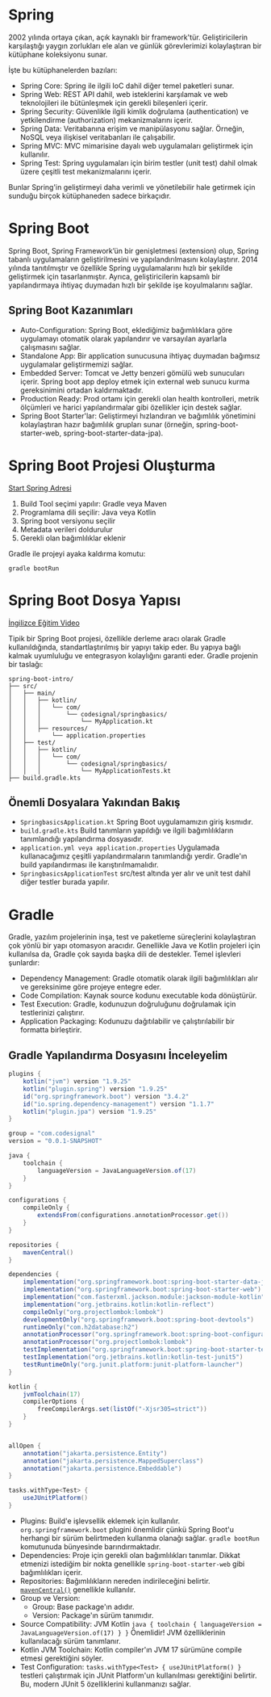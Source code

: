 # Spring
2002 yılında ortaya çıkan, açık kaynaklı bir framework'tür.
Geliştiricilerin karşılaştığı yaygın zorlukları ele alan ve günlük görevlerimizi kolaylaştıran bir kütüphane koleksiyonu sunar.

 İşte bu kütüphanelerden bazıları:

- Spring Core: Spring ile ilgili IoC dahil diğer temel paketleri sunar.
- Spring Web: REST API dahil, web isteklerini karşılamak ve web teknolojileri ile bütünleşmek için gerekli bileşenleri içerir.
- Spring Security: Güvenlikle ilgili kimlik doğrulama (authentication) ve yetkilendirme (authorization) mekanizmalarını içerir.
- Spring Data: Veritabanına erişim ve manipülasyonu sağlar. Örneğin, NoSQL veya ilişkisel veritabanları ile çalışabilir.
- Spring MVC: MVC mimarisine dayalı web uygulamaları geliştirmek için kullanılır.
- Spring Test: Spring uygulamaları için birim testler (unit test) dahil olmak üzere çeşitli test mekanizmalarını içerir.

Bunlar Spring'in geliştirmeyi daha verimli ve yönetilebilir hale getirmek için sunduğu birçok kütüphaneden sadece birkaçıdır.

# Spring Boot
Spring Boot, Spring Framework’ün bir genişletmesi (extension) olup, Spring tabanlı uygulamaların geliştirilmesini ve yapılandırılmasını kolaylaştırır. 
2014 yılında tanıtılmıştır ve özellikle Spring uygulamalarını hızlı bir şekilde geliştirmek için tasarlanmıştır.
Ayrıca, geliştiricilerin kapsamlı bir yapılandırmaya ihtiyaç duymadan hızlı bir şekilde işe koyulmalarını sağlar.

## Spring Boot Kazanımları
- Auto-Configuration: Spring Boot, eklediğimiz bağımlılıklara göre uygulamayı otomatik olarak yapılandırır ve varsayılan ayarlarla çalışmasını sağlar.
- Standalone App: Bir application sunucusuna ihtiyaç duymadan bağımsız uygulamalar geliştirmemizi sağlar.
- Embedded Server: Tomcat ve Jetty benzeri gömülü web sunucuları içerir. Spring boot app deploy etmek için external web sunucu kurma gereksinimini ortadan kaldırmaktadır.
- Production Ready: Prod ortamı için gerekli olan health kontrolleri, metrik ölçümleri ve harici yapılandırmalar gibi özellikler için destek sağlar.
- Spring Boot Starter'lar: Geliştirmeyi hızlandıran ve bağımlılık yönetimini kolaylaştıran hazır bağımlılık grupları sunar (örneğin, spring-boot-starter-web, spring-boot-starter-data-jpa).

# Spring Boot Projesi Oluşturma
[Start Spring Adresi](https://start.spring.io/)

1. Build Tool seçimi yapılır: Gradle veya Maven
2. Programlama dili seçilir: Java veya Kotlin
3. Spring boot versiyonu seçilir
4. Metadata verileri doldurulur
5. Gerekli olan bağımlılıklar eklenir

Gradle ile projeyi ayaka kaldırma komutu:
```shell
gradle bootRun
```
# Spring Boot Dosya Yapısı
[İngilizce Eğitim Video](understanding_springboot_structure.mp4)

Tipik bir Spring Boot projesi, özellikle derleme aracı olarak Gradle kullanıldığında, standartlaştırılmış bir yapıyı takip eder. Bu yapıya bağlı kalmak uyumluluğu ve entegrasyon kolaylığını garanti eder. 
Gradle projenin bir taslağı:
```
spring-boot-intro/
├── src/
│   ├── main/
│   │   ├── kotlin/
│   │   │   └── com/
│   │   │       └── codesignal/springbasics/
│   │   │           └── MyApplication.kt
│   │   ├── resources/
│   │       └── application.properties
│   ├── test/
│   │   ├── kotlin/
│   │   │   └── com/
│   │   │       └── codesignal/springbasics/
│   │   │           └── MyApplicationTests.kt
├── build.gradle.kts
```
## Önemli Dosyalara Yakından Bakış
- `SpringbasicsApplication.kt` Spring Boot uygulamamızın giriş kısmıdır.
- `build.gradle.kts` Build tanımların yapıldığı ve ilgili bağımlılıkların tanımlandığı yapılandırma dosyasıdır.
- `application.yml veya application.properties` Uygulamada kullanacağımız çeşitli yapılandırmaların tanımlandığı yerdir. Gradle'ın build yapılandırması ile karıştırılmamalıdır.
- `SpringbasicsApplicationTest` src/test altında yer alır ve unit test dahil diğer testler burada yapılır.

# Gradle
Gradle, yazılım projelerinin inşa, test ve paketleme süreçlerini kolaylaştıran çok yönlü bir yapı otomasyon aracıdır. Genellikle Java ve Kotlin projeleri için kullanılsa da, Gradle çok sayıda başka dili de destekler. Temel işlevleri şunlardır:
- Dependency Management: Gradle otomatik olarak ilgili bağımlılıkları alır ve gereksinime göre projeye entegre eder.
- Code Compilation: Kaynak source kodunu executable koda dönüştürür.
- Test Execution: Gradle, kodunuzun doğruluğunu doğrulamak için testlerinizi çalıştırır.
- Application Packaging: Kodunuzu dağıtılabilir ve çalıştırılabilir bir formatta birleştirir.

## Gradle Yapılandırma Dosyasını İnceleyelim
```gradle
plugins {
	kotlin("jvm") version "1.9.25"
	kotlin("plugin.spring") version "1.9.25"
	id("org.springframework.boot") version "3.4.2"
	id("io.spring.dependency-management") version "1.1.7"
	kotlin("plugin.jpa") version "1.9.25"
}

group = "com.codesignal"
version = "0.0.1-SNAPSHOT"

java {
	toolchain {
		languageVersion = JavaLanguageVersion.of(17)
	}
}

configurations {
	compileOnly {
		extendsFrom(configurations.annotationProcessor.get())
	}
}

repositories {
	mavenCentral()
}

dependencies {
	implementation("org.springframework.boot:spring-boot-starter-data-jpa")
	implementation("org.springframework.boot:spring-boot-starter-web")
	implementation("com.fasterxml.jackson.module:jackson-module-kotlin")
	implementation("org.jetbrains.kotlin:kotlin-reflect")
	compileOnly("org.projectlombok:lombok")
	developmentOnly("org.springframework.boot:spring-boot-devtools")
	runtimeOnly("com.h2database:h2")
	annotationProcessor("org.springframework.boot:spring-boot-configuration-processor")
	annotationProcessor("org.projectlombok:lombok")
	testImplementation("org.springframework.boot:spring-boot-starter-test")
	testImplementation("org.jetbrains.kotlin:kotlin-test-junit5")
	testRuntimeOnly("org.junit.platform:junit-platform-launcher")
}

kotlin {
    jvmToolchain(17)
    compilerOptions {
        freeCompilerArgs.set(listOf("-Xjsr305=strict"))
    }
}


allOpen {
	annotation("jakarta.persistence.Entity")
	annotation("jakarta.persistence.MappedSuperclass")
	annotation("jakarta.persistence.Embeddable")
}

tasks.withType<Test> {
	useJUnitPlatform()
}

```
- Plugins: Build'e işlevsellik eklemek için kullanılır. `org.springframework.boot` plugini önemlidir çünkü Spring Boot'u herhangi bir sürüm belirtmeden kullanma olanağı sağlar. `gradle bootRun` komutunuda bünyesinde barındırmaktadır.
- Dependencies: Proje için gerekli olan bağımlılıkları tanımlar. Dikkat etmenizi istediğim bir nokta genellikle `spring-boot-starter-web` gibi bağımlılıkları içerir.
- Repositories: Bağımlılıkların nereden indirileceğini belirtir. [`mavenCentral()`](https://mvnrepository.com/repos/central) genellikle kullanılır.
- Group ve Version: 
  - Group: Base package'ın adıdır.
  - Version: Package'ın sürüm tanımıdır.
- Source Compatibility: JVM Kotlin `java {
  toolchain {
  languageVersion = JavaLanguageVersion.of(17)
  }
  }` Önemlidir! JVM özelliklerinin kullanılacağı sürüm tanımlanır.
- Kotlin JVM Toolchain:  Kotlin compiler'ın JVM 17 sürümüne compile etmesi gerektiğini söyler.
- Test Configuration: `tasks.withType<Test> { useJUnitPlatform() }` testleri çalıştırmak için JUnit Platform'un kullanılması gerektiğini belirtir. Bu, modern JUnit 5 özelliklerini kullanmanızı sağlar. 